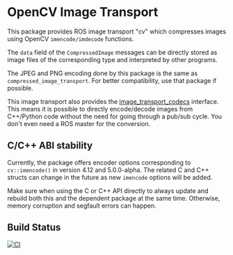 <!--
SPDX-License-Identifier: BSD-3-Clause
SPDX-FileCopyrightText: Czech Technical University in Prague
-->

# OpenCV Image Transport

This package provides ROS image transport "cv" which compresses images using OpenCV `imencode/imdecode` functions.

The `data` field of the `CompressedImage` messages can be directly stored as image files of the corresponding type and interpreted by other programs.

The JPEG and PNG encoding done by this package is the same as `compressed_image_transport`. For better compatibility, use that package if possible.

This image transport also provides the [image_transport_codecs](https://wiki.ros.org/image_transport_codecs) interface.
This means it is possible to directly encode/decode images from C++/Python code without the need for going through
a pub/sub cycle. You don't even need a ROS master for the conversion.

## C/C++ ABI stability

Currently, the package offers encoder options corresponding to `cv::imencode()` in version 4.12 and 5.0.0-alpha.
The related C and C++ structs can change in the future as new `imencode` options will be added.

Make sure when using the C or C++ API directly to always update and rebuild both this and the dependent package at the
same time. Otherwise, memory corruption and segfault errors can happen.

## Build Status

[![CI](https://github.com/ctu-vras/cv_image_transport/actions/workflows/ci.yaml/badge.svg)](https://github.com/ctu-vras/cv_image_transport/actions/workflows/ci.yaml)